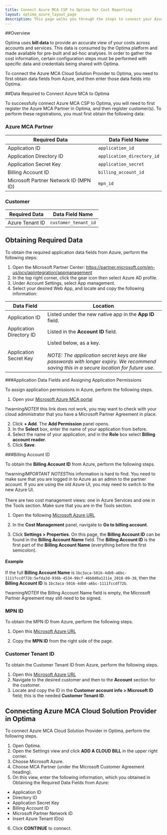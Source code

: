 ```yaml
---
title: Connect Azure MCA CSP to Optima for Cost Reporting
layout: optima_azure_layout_page
description: This page walks you through the steps to connect your Azure MCA Cloud Solution Provider (CSP) data to Optima for cost reporting
---
```


##Overview

Optima uses **bill data** to provide an accurate view of your costs across accounts and services. This data is consumed by the Optima platform and made available for pre-built and ad-hoc analyses. In order to gather the cost information, certain configuration steps must be performed with specific data and credentials being shared with Optima.

To connect the Azure MCA Cloud Solution Provider to Optima, you need to first obtain data fields from Azure, and then enter those data fields into Optima.

##Data Required to Connect Azure MCA to Optima

To successfully connect Azure MCA CSP to Optima, you will need to first register the Azure MCA Partner in Optima, and then register customer(s). To perform these registrations, you must first obtain the following data:

### Azure MCA Partner
Required Data  						  | Data Field Name
------------------------------------  | -----------------------------
Application ID 						  | `application_id`
Application Directory ID  			  | `application_directory_id`
Application Secret Key 				  | `application_secret`
Billing Account ID            		  | `billing_account_id`
Microsoft Partner Network ID (MPN ID) | `mpn_id`

### Customer
Required Data   | Data Field Name
-------------   | -------------
Azure Tenant ID | `customer_tenant_id`

## Obtaining Required Data

To obtain the required application data fields from Azure, perform the following steps:
1.	Open the Microsoft Partner Center: https://partner.microsoft.com/en-us/pcv/apiintegration/appmanagement
2.	In the top right corner, click the gear icon then select Azure AD profile.
3.	Under Account Settings, select App management.
4.	Select your desired Web App, and locate and copy the following information:

Data Field  						  | Location
------------------------------------  | -----------------------------
Application ID 						  | Listed under the new native app in the <b>App ID</b> field.
Application Directory ID  			  | Listed in the <b>Account ID</b> field.
Application Secret Key 				  | Listed below, as a key.<br><br><i>NOTE: The application secret keys are like passwords with longer expiry. We recommend saving this in a secure location for future use.</i>

###Application Data Fields and Assigning Application Permissions

To assign application permissions in Azure, perform the following steps.

1.	Open your [Microsoft Azure MCA portal](https://portal.azure.com/#blade/Microsoft_Azure_CostManagement/Menu/access)

!!warning*NOTE*If this link does not work, you may want to check with your cloud administrator that you have a Microsoft Partner Agreement in place.

2.	Click <b>+ Add</b>. The <b>Add Permission</b> panel opens.
3.	In the <b>Select</b> box, enter the name of your application from before.
4.	Select the name of your application, and in the <b>Role</b> box select <b>Billing account reader</b>.
5.	Click <b>Save</b>.

###Billing Account ID

To obtain the <b>Billing Account ID</b> from Azure, perform the following steps.

!!warning*IMPORTANT NOTES*This information is hard to find. You need to make sure that you are logged in to Azure as an admin to the partner account. If you are using the old Azure UI, you may need to switch to the new Azure UI.<br><br>There are two cost management views: one in Azure Services and one in the Tools section. Make sure that you are in the Tools section.

1.	Open the following [Microsoft Azure URL](https://portal.azure.com/#home)

2.	In the <b>Cost Management</b> panel, navigate to <b>Go to billing account</b>.

3.	Click <b>Settings > Properties</b>. On this page, the <b>Billing Account ID</b> can be found in the <b>Billing Account Name</b> field. The <b>Billing Account ID</b> is the first part of the <b>Billing Account Name</b> (everything before the first semicolon).

#### Example

If the full <b>Billing Account Name</b> is `1bc3aca-5016-4db0-a6bc-1111fccdf72b:5efda3d-936b-4534-99cf-46b0d0a1211e_2018-09-30`, then the <b>Billing Account ID</b> is `1bc3aca-5016-4db0-a6bc-1111fccdf72b`.

!!warning*NOTE*If the Billing Account Name field is empty, the Microsoft Partner Agreement may still need to be signed.

### MPN ID

To obtain the MPN ID from Azure, perform the following steps.

1.	Open this [Microsoft Azure URL](https://partner.microsoft.com/en-us/pcv/accountsettings/partnerprofile)

2.	Copy the <b>MPN ID</b> from the right side of the page.

### Customer Tenant ID

To obtain the Customer Tenant ID from Azure, perform the following steps.

1.	Open this [Microsoft Azure URL](https://partner.microsoft.com/commerce/customers/list)
2.	Navigate to the desired customer and then to the <b>Account</b> section for the customer.
3.	Locate and copy the ID in the <b>Customer account info > Microsoft ID</b> field; this is the needed <b>Customer Tenant ID</b>.

## Connecting Azure MCA Cloud Solution Provider in Optima

To connect Azure MCA Cloud Solution Provider in Optima, perform the following steps.

1.	Open Optima.
2.	Open the Settings view and click <b>ADD A CLOUD BILL</b> in the upper right corner.
3.	Choose Microsoft Azure.
4.	Choose MCA Partner (under the Microsoft Customer Agreement heading).
5.	On this view, enter the following information, which you obtained in Obtaining the Required Data Fields from Azure:
 * Application ID
 * Directory ID
 * Application Secret Key
 * Billing Account ID
 * Microsoft Partner Network ID
 * Insert Azure Tenant ID(s)
6.	Click <b>CONTINUE</b> to connect.
